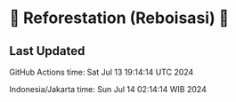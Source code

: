 
# 🌳 Reforestation (Reboisasi) 🌲

## Last Updated

GitHub Actions time: Sat Jul 13 19:14:14 UTC 2024

Indonesia/Jakarta time: Sun Jul 14 02:14:14 WIB 2024
